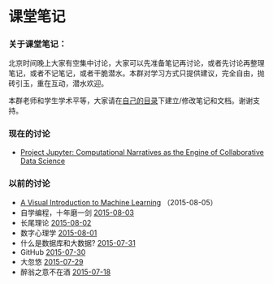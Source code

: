 # 课堂笔记

### 关于课堂笔记：

北京时间晚上大家有空集中讨论，大家可以先准备笔记再讨论，或者先讨论再整理笔记，或者不记笔记，或者干脆潜水。本群对学习方式只提供建议，完全自由，抛砖引玉，重在互动，潜水欢迎。

本群老师和学生学术平等，大家请在[自己的目录](https://github.com/bigdata-mindstorms/wechatclass?files=1)下建立/修改笔记和文档。谢谢支持。

### 现在的讨论

- [Project Jupyter: Computational Narratives as the Engine of Collaborative Data Science](http://blog.jupyter.org/2015/07/07/project-jupyter-computational-narratives-as-the-engine-of-collaborative-data-science/)


### 以前的讨论

- [A Visual Introduction to Machine Learning](http://www.r2d3.us/visual-intro-to-machine-learning-part-1/) （2015-08-05）
- 自学编程，十年磨一剑 [2015-08-03](2015-08-03.md)
- 长尾理论 [2015-08-02](2015-08-02.md)
- 数字心理学 [2015-08-01](2015-08-01.md)
- 什么是数据库和大数据? [2015-07-31](2015-07-31.md)
- GitHub [2015-07-30](2015-07-30.md)
- 大忽悠 [2015-07-29](2015-07-29.md)
- 醉翁之意不在酒 [2015-07-18](2015-07-18.md)
